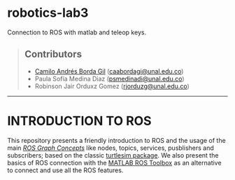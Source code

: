 # robotics-lab3
Connection to ROS with matlab and teleop keys.

> ## Contributors
> 
> - [Camilo Andrés Borda Gil](https://github.com/Canborda) (caabordagi@unal.edu.co)
> - Paula Sofía Medina Diaz (psmedinadi@unal.edu.co)
> - Robinson Jair Orduxz Gomez (rjorduzg@unal.edu.co)

---
# INTRODUCTION TO ROS

This repository presents a friendly introduction to ROS and the usage of the main *[ROS Graph Concepts](http://wiki.ros.org/ROS/Concepts)* like nodes, topics, services, pusblishers and subscribers; based on the classic [turtlesim package](http://wiki.ros.org/turtlesim). We also present the basics of ROS connection with the [MATLAB ROS Toolbox](https://www.mathworks.com/help/ros/ug/get-started-with-ros.html) as an alternative to connect and use all the ROS features.
